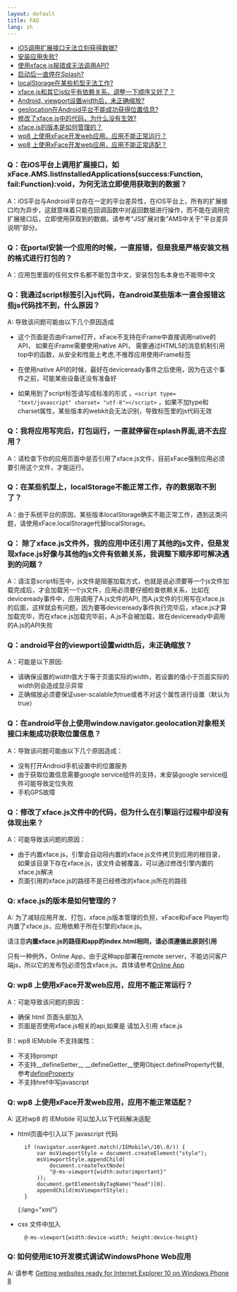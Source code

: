 ```yaml
---
layout: default
title: FAQ
lang: zh
---
```



* [iOS调用扩展接口无法立刻获得数据?](#qiosxfaceamslistinstalledapplicationssuccessfunction_failfunctionvoid)
* [安装应用失败?](#qportal)
* [使用xface.js报错或无法调用API?](#qscriptjsandroidjs)
* [启动后一直停在Splash?](#qsplash)
* [localStorage在某些机型无法工作?](#qlocalstorage)
* [xface.js和其它js似乎有依赖关系，调整一下顺序又好了？](#q_xfacejsjsxfacejsjs)
* [Android, viewport设置width后，未正确缩放?](#qandroidviewportwidth)
* [geolocation在Android平台不能成功获得位置信息?](#qandroidwindownavigatorgeolocation)
* [修改了xface.js中的代码，为什么没有生效?](#qxfacejs)
* [xface.js的版本是如何管理的？](#q-xfacejs)
* [wp8 上使用xFace开发web应用，应用不能正常运行？](#q-wp8-xfaceweb)
* [wp8 上使用xFace开发web应用，应用不能正常适配？](#q-wp8-xfaceweb-1)

### Q：在iOS平台上调用扩展接口，如xFace.AMS.listInstalledApplications(success:Function, fail:Function):void，为何无法立即使用获取到的数据？

A：iOS平台与Android平台存在一定的平台差异性，在iOS平台上，所有的扩展接口均为异步，这就意味着只能在回调函数中对返回数据进行操作，而不能在调用完扩展接口后，立即使用获取到的数据。请参考“JS扩展对象”AMS中关于“平台差异说明”部分。

### Q：在portal安装一个应用的时候，一直报错，但是我是严格安装文档的格式进行打包的？

A：应用包里面的任何文件名都不能包含中文，安装包包名本身也不能带中文

### Q：我通过script标签引入js代码，在android某些版本一直会报错这些js代码找不到，什么原因？

A: 导致该问题可能由以下几个原因造成

 - 这个页面是否由iFrame打开，xFace不支持在iFrame中直接调用native的API， 如果在iFrame需要使用native API， 需要通过HTML5的消息机制引用top中的函数，从安全和性能上考虑,不推荐应用使用iFrame标签

 - 在使用native API的时候，最好在deviceready事件之后使用，因为在这个事件之前，可能某些设备还没有准备好

 - 如果用到了script标签请写成标准的形式 ，`<script type= "text/javascript" charset= "utf-8"></script>` ，如果不加type和charset属性，某些版本的webkit会无法识别，导致标签里的js代码无效

### Q：我将应用写完后，打包运行，一直就停留在splash界面,进不去应用？


A：请检查下你的应用页面中是否引用了xface.js文件，目前xFace强制应用必须要引用这个文件，才能运行。

### Q：在某些机型上，localStorage不能正常工作，存的数据取不到了？

A：由于系统平台的原因，某些版本localStorage确实不能正常工作，遇到这类问题，请使用xFace.localStorage代替localStorage。

### Q： 除了xface.js文件外，我的应用中还引用了其他的js文件，但是发现xface.js好像与其他的js文件有依赖关系，我调整下顺序即可解决遇到的问题？


A：请注意script标签中，js文件是阻塞加载方式，也就是说必须要等一个js文件加载完成后，才会加载另一个js文件，应用必须要仔细检查依赖关系，比如在deviceready事件中，应用调用了A.js文件的API, 而A.js文件的引用写在xface.js的后面，这样就会有问题，因为要等deviceready事件执行完毕后，xface.js才算加载完毕，而在xface.js加载完毕前，A.js不会被加载，故在deviceready中调用的A.js的API失败

### Q：android平台的viewport设置width后，未正确缩放？

A：可能是以下原因:

- 请确保设置的width值大于等于页面实际的width，若设置的值小于页面实际的width则会造成显示异常
- 正确缩放必须要保证user-scalable为true或者不对这个属性进行设置（默认为true）

### Q：在android平台上使用window.navigator.geolocation对象相关接口未能成功获取位置信息？

A：导致该问题可能由以下几个原因造成：

- 没有打开Android手机设置中的位置服务
- 由于获取位置信息需要google service组件的支持，未安装google service组件可能导致定位失败
- 手机GPS故障

### Q：修改了xface.js文件中的代码，但为什么在引擎运行过程中却没有体现出来？

A：可能导致该问题的原因：

- 由于内置xface.js，引擎会自动将内置的xface.js文件拷贝到应用的根目录，如果该目录下存在xface.js，该文件会被覆盖，可以通过修改引擎内置的xface.js解决
- 页面引用的xface.js的路径不是已经修改的xface.js所在的路径

### Q: xface.js的版本是如何管理的？

A: 为了减轻应用开发、打包，xface.js版本管理的负担，xFace和xFace Player均内置了xface.js，应用依赖于所在引擎的xface.js。

请注意**内置xface.js的路径和app的index.html相同，请必须遵循此原则引用**

只有一种例外，Online App，由于这种app部署在remote server，不能访问客户端js，所以它的发布包必须包含xface.js。具体请参考[Online App]({{site.baseurl}}/guide/xFace/ams/xface_online_app_zh.html)

### Q: wp8 上使用xFace开发web应用，应用不能正常运行？

A：可能导致该问题的原因：

- 确保 html 页面头部加入 <!DOCTYPE html>
- 页面是否使用xface.js相关的api,如果是 请加入引用 xface.js

B：wp8 IEMobile 不支持属性：

- 不支持prompt
- 不支持__defineSetter__ __defineGetter__使用Object.defineProperty代替,参考[defineProperty](https://developer.mozilla.org/en-US/docs/Web/JavaScript/Reference/Global_Objects/Object/defineProperty)
- 不支持href中写javascript

### Q: wp8 上使用xFace开发web应用，应用不能正常适配？
A: 这对wp8 的 IEMobile 可以加入以下代码解决适配

- html页面中引入以下 javascript 代码

        if (navigator.userAgent.match(/IEMobile\/10\.0/)) {	        var msViewportStyle = document.createElement("style");	        msViewportStyle.appendChild(	            document.createTextNode(                "@-ms-viewport{width:auto!important}"            ));            document.getElementsByTagName("head")[0].            appendChild(msViewportStyle);        }
    {:lang="xml"}

- css 文件中加入

	    @-ms-viewport{width:device-width; height:device-height}

### Q: 如何使用IE10开发模式调试WindowsPhone Web应用
A: 请参考 <a target="_blank" href="http://blogs.windows.com/windows_phone/b/wpdev/archive/2012/10/17/getting-websites-ready-for-internet-explorer-10-on-windows-phone-8.aspx">Getting websites ready for Internet Explorer 10 on Windows Phone 8</a>



